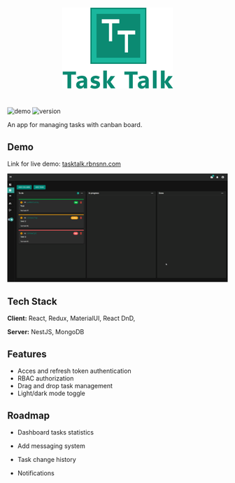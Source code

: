 
<p align="center">
    <img src="./client/public/logo.png">
</p>

#
![demo](https://img.shields.io/badge/demo-online-brightgreen) ![version](https://img.shields.io/badge/version-0.1.0-blue)

An app for managing tasks with canban board.


## Demo

Link for live demo: [tasktalk.rbnsnn.com](https://tasktalk.rbnsnn.com)

![demo gif](./images/demo.gif)

## Tech Stack

**Client:** React, Redux, MaterialUI, React DnD, 

**Server:** NestJS, MongoDB

## Features

- Acces and refresh token authentication
- RBAC authorization
- Drag and drop task management
- Light/dark mode toggle

## Roadmap

- Dashboard tasks statistics

- Add messaging system

- Task change history

- Notifications

